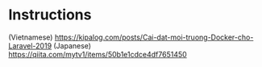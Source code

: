 # Instructions
(Vietnamese) https://kipalog.com/posts/Cai-dat-moi-truong-Docker-cho-Laravel-2019
(Japanese) https://qiita.com/mytv1/items/50b1e1cdce4df7651450

